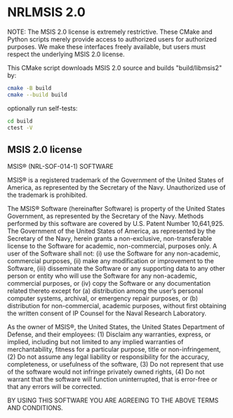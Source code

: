 # NRLMSIS 2.0

NOTE: The MSIS 2.0 license is extremely restrictive.
These CMake and Python scripts merely provide access to authorized users for authorized purposes.
We make these interfaces freely available, but users must respect the underlying MSIS 2.0 license.

This CMake script downloads MSIS 2.0 source and builds "build/libmsis2" by:

```sh
cmake -B build
cmake --build build
```

optionally run self-tests:

```sh
cd build
ctest -V
```

## MSIS 2.0 license

MSIS® (NRL-SOF-014-1) SOFTWARE

MSIS® is a registered trademark of the Government of the United States of
America, as represented by the Secretary of the Navy. Unauthorized use of
the trademark is prohibited.

The MSIS® Software (hereinafter Software) is property of the United States
Government, as represented by the Secretary of the Navy. Methods performed
by this software are covered by U.S. Patent Number 10,641,925. The Government
of the United States of America, as represented by the Secretary of the Navy,
herein grants a non-exclusive, non-transferable license to the Software for
academic, non-commercial, purposes only. A user of the Software shall not:
(i) use the Software for any non-academic, commercial purposes, (ii) make
any modification or improvement to the Software, (iii) disseminate the
Software or any supporting data to any other person or entity who will use
the Software for any non-academic, commercial purposes, or (iv) copy the
Software or any documentation related thereto except for (a) distribution
among the user’s personal computer systems, archival, or emergency repair
purposes, or (b) distribution for non-commercial, academic purposes, without
first obtaining the written consent of IP Counsel for the Naval Research
Laboratory.

As the owner of MSIS®, the United States, the United States Department of
Defense, and their employees: (1) Disclaim any warranties, express, or
implied, including but not limited to any implied warranties of
merchantability, fitness for a particular purpose, title or non-infringement,
(2) Do not assume any legal liability or responsibility for the accuracy,
completeness, or usefulness of the software, (3) Do not represent that use of
the software would not infringe privately owned rights, (4) Do not warrant
that the software will function uninterrupted, that is error-free or that any
errors will be corrected.

BY USING THIS SOFTWARE YOU ARE AGREEING TO THE ABOVE TERMS AND CONDITIONS.

